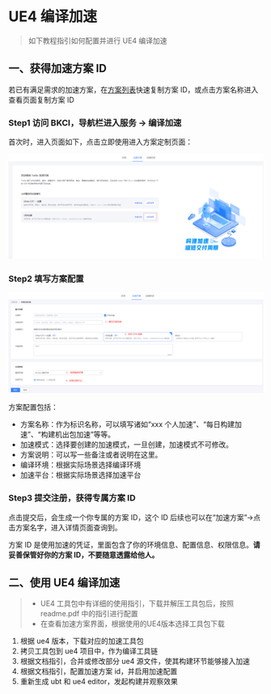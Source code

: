 # UE4 编译加速

> 如下教程指引如何配置并进行 UE4 编译加速

## 一、获得加速方案 ID

若已有满足需求的加速方案，在[方案列表](../Services/turbo_plan_list.md)快速复制方案 ID，或点击方案名称进入查看页面复制方案 ID

### Step1 访问 BKCI，导航栏进入服务 → 编译加速

首次时，进入页面如下，点击立即使用进入方案定制页面：

![img](../assets/init_entry1.png)

### Step2 填写方案配置

![img](../assets/create_plan5.png)

方案配置包括：

- 方案名称：作为标识名称，可以填写诸如“xxx 个人加速”、“每日构建加速”、“构建机出包加速”等等。
- 加速模式：选择要创建的加速模式，一旦创建，加速模式不可修改。
- 方案说明：可以写一些备注或者说明在这里。
- 编译环境：根据实际场景选择编译环境
- 加速平台：根据实际场景选择加速平台

### Step3 提交注册，获得专属方案 ID

点击提交后，会生成一个你专属的方案 ID，这个 ID 后续也可以在“加速方案”→点击方案名字，进入详情页面查询到。

方案 ID 是使用加速的凭证，里面包含了你的环境信息、配置信息、权限信息。**请妥善保管好你的方案 ID，不要随意透露给他人。**

## 二、使用 UE4 编译加速

> - UE4 工具包中有详细的使用指引，下载并解压工具包后，按照 readme.pdf 中的指引进行配置
> - 在查看加速方案界面，根据使用的UE4版本选择工具包下载

1. 根据 ue4 版本，下载对应的加速工具包
2. 拷贝工具包到 ue4 项目中，作为编译工具链
3. 根据文档指引，合并或修改部分 ue4 源文件，使其构建环节能够接入加速
4. 根据文档指引，配置加速方案 id，并启用加速配置
5. 重新生成 ubt 和 ue4 editor，发起构建并观察效果
